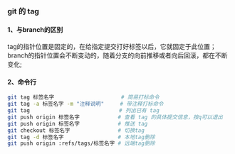 ### git 的 tag

#### 1、与branch的区别

tag的指针位置是固定的，在给指定提交打好标签以后，它就固定于此位置；
branch的指针位置会不断变动的，随着分支的向前推移或者向后回滚，都在不断变化;

#### 2、命令行

```bash
git tag 标签名字                     # 简易打标命令
git tag -a 标签名字 -m "注释说明"     # 带注释打标命令  
git tag                            # 列出已有 tag
git push origin 标签名字            # 查看 tag 的具体提交信息，按q可以退出
git push origin 标签名字            # 推送 tag
git checkout 标签名字               # 切换tag
git tag -d 标签名字                 # 本地tag删除
git push origin :refs/tags/标签名字 # 远端tag删除
```
